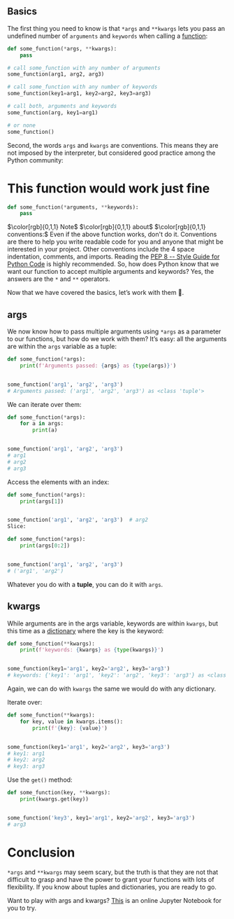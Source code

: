 ## Basics
The first thing you need to know is that `*args` and `**kwargs` lets you pass an undefined number of `arguments` and `keywords` when calling a [function](Functions.md):
```python
def some_function(*args, **kwargs):
    pass

# call some_function with any number of arguments
some_function(arg1, arg2, arg3)

# call some_function with any number of keywords
some_function(key1=arg1, key2=arg2, key3=arg3)

# call both, arguments and keywords
some_function(arg, key1=arg1)

# or none
some_function()
```
Second, the words `args` and `kwargs` are conventions. This means they are not imposed by the interpreter, but considered good practice among the Python community:

# This function would work just fine
```python
def some_function(*arguments, **keywords):
    pass
```
<!-- $\mathbb{\color{teal}{this \ is \ a } \ \color{magenta}{paragraph \ in \ another \ font}}$ -->
$\color[rgb]{0,1,1} Note$ $\color[rgb]{0,1,1} about$ $\color[rgb]{0,1,1} conventions:$
Even if the above function works, don't do it. Conventions are there to help you write readable code for you and anyone that might be interested in your project. Other conventions include the 4 space indentation, comments, and imports. Reading the [PEP 8 -- Style Guide for Python Code](https://www.python.org/dev/peps/pep-0008/) is highly recommended.
So, how does Python know that we want our function to accept multiple arguments and keywords? Yes, the answers are the `*` and `**` operators.

Now that we have covered the basics, let’s work with them 👊.

## args
We now know how to pass multiple arguments using `*args` as a parameter to our functions, but how do we work with them? It’s easy: all the arguments are within the `args` variable as a tuple:
```python
def some_function(*args):
    print(f'Arguments passed: {args} as {type(args)}')


some_function('arg1', 'arg2', 'arg3')
# Arguments passed: ('arg1', 'arg2', 'arg3') as <class 'tuple'>
```
We can iterate over them:
```python
def some_function(*args):
    for a in args:
        print(a)


some_function('arg1', 'arg2', 'arg3')
# arg1
# arg2
# arg3
```
Access the elements with an index:
```python
def some_function(*args):
    print(args[1])


some_function('arg1', 'arg2', 'arg3')  # arg2
Slice:

def some_function(*args):
    print(args[0:2])


some_function('arg1', 'arg2', 'arg3')
# ('arg1', 'arg2')
```
Whatever you do with a **tuple**, you can do it with `args`.

## kwargs
While arguments are in the args variable, keywords are within `kwargs`, but this time as a [dictionary](Dictionaries.md) where the key is the keyword:
```python
def some_function(**kwargs):
    print(f'keywords: {kwargs} as {type(kwargs)}')


some_function(key1='arg1', key2='arg2', key3='arg3')
# keywords: {'key1': 'arg1', 'key2': 'arg2', 'key3': 'arg3'} as <class 'dict'>
```
Again, we can do with `kwargs` the same we would do with any dictionary.

Iterate over:
```python
def some_function(**kwargs):
    for key, value in kwargs.items():
        print(f'{key}: {value}')


some_function(key1='arg1', key2='arg2', key3='arg3')
# key1: arg1
# key2: arg2
# key3: arg3
```
Use the `get()` method:
```python
def some_function(key, **kwargs):
    print(kwargs.get(key))


some_function('key3', key1='arg1', key2='arg2', key3='arg3')
# arg3
```

# Conclusion
`*args` and `**kwargs` may seem scary, but the truth is that they are not that difficult to grasp and have the power to grant your functions with lots of flexibility. If you know about tuples and dictionaries, you are ready to go.

Want to play with args and kwargs? [This](https://mybinder.org/v2/gh/wilfredinni/python-cheatsheet/master?filepath=jupyter_notebooks) is an online Jupyter Notebook for you to try.
